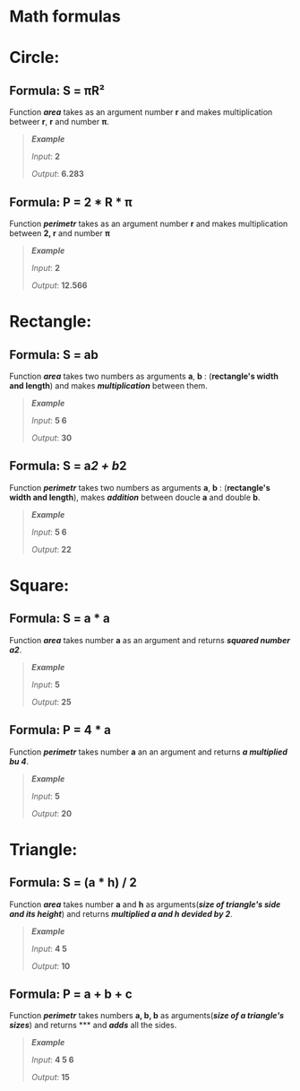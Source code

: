# Math formulas
###
# Circle:
## Formula: **S = πR²**

Function ***area*** takes as an argument number **r** and makes multiplication betweer **r**, **r** and number **π**.

>***Example***
> 
> *Input*: **2**
> 
> *Output*: **6.283**

## Formula: **P = 2 * R * π**

Function ***perimetr*** takes as an argument number **r** and makes multiplication between **2, r** and number **π**

>***Example***
> 
> *Input*: **2**
> 
> *Output*: **12.566**

# Rectangle: 
## Formula: **S = ab**
Function ***area*** takes two numbers as arguments **a**, **b** : (**rectangle's width and length**) and makes ***multiplication*** between them.

>***Example***
> 
> *Input*: **5 6**
> 
> *Output*: **30**
 
## Formula: **S = a*2 + b*2**
Function ***perimetr*** takes two numbers as arguments **a**, **b** : (**rectangle's width and length**), makes ***addition*** between doucle **a** and double **b**.

>***Example***
> 
> *Input*: **5 6**
> 
> *Output*: **22**
 
# Square: 
## Formula: **S = a * a**
Function ***area*** takes number **a** as an argument and returns ***squared number a2***.

>***Example***
> 
> *Input*: **5**
> 
> *Output*: **25**


## Formula: **P = 4 * a**
Function ***perimetr*** takes number **a** an an argument and returns ***a multiplied bu 4***.

>***Example***
> 
> *Input*: **5**
> 
> *Output*: **20**

# Triangle:
## Formula: **S = (a * h) / 2**

Function ***area*** takes number **a** and **h** as arguments(***size of triangle's side and its height***) and returns ***multiplied a and h devided by 2***.

>***Example***
> 
> *Input*: **4 5**
> 
> *Output*: **10**

## Formula: **P = a + b + c**

Function ***perimetr*** takes numbers **a, b, b** as arguments(***size of a triangle's sizes***) and returns *** and ***adds*** all the sides.

>***Example***
> 
> *Input*: **4 5 6**
> 
> *Output*: **15**




